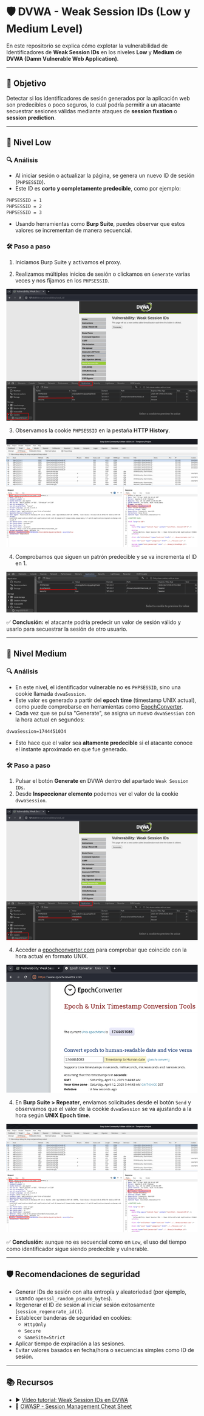 # 🛡️ DVWA - Weak Session IDs (Low y Medium Level)

En este repositorio se explica cómo explotar la vulnerabilidad de Identificadores de **Weak Session IDs** en los niveles **Low** y **Medium** de **DVWA (Damn Vulnerable Web Application)**.

---

## 🎯 Objetivo

Detectar si los identificadores de sesión generados por la aplicación web son predecibles o poco seguros, lo cual podría permitir a un atacante secuestrar sesiones válidas mediante ataques de **session fixation** o **session prediction**.

---

## 🔧 Nivel Low

### 🔍 Análisis

- Al iniciar sesión o actualizar la página, se genera un nuevo ID de sesión (`PHPSESSID`).
- Este ID es **corto y completamente predecible**, como por ejemplo:

```
PHPSESSID = 1
PHPSESSID = 2
PHPSESSID = 3
```

- Usando herramientas como **Burp Suite**, puedes observar que estos valores se incrementan de manera secuencial.

### 🛠 Paso a paso

1. Iniciamos Burp Suite y activamos el proxy.
  
2. Realizamos múltiples inicios de sesión o clickamos en `Generate` varias veces y nos fijamos en los `PHPSESSID`.

![WSI_Low](assets/WSI_Low.png) 

3. Observamos la cookie `PHPSESSID` en la pestaña **HTTP History**.

![BurpSuite_Peticion](assets/WSI_BurpSuite.png) 

4. Comprobamos que siguen un patrón predecible y se va incrementa el ID en 1.

![WSI_Lowv2](assets/WSI_Lowv2.png) 


✅ **Conclusión:** el atacante podría predecir un valor de sesión válido y usarlo para secuestrar la sesión de otro usuario.

---

## 🔧 Nivel Medium

### 🔍 Análisis

- En este nivel, el identificador vulnerable no es `PHPSESSID`, sino una cookie llamada `dvwaSession`.
- Este valor es generado a partir del **epoch time** (timestamp UNIX actual), como puede comprobarse en herramientas como [EpochConverter](https://www.epochconverter.com/).
- Cada vez que se pulsa "Generate", se asigna un nuevo `dvwaSession` con la hora actual en segundos:

```
dvwaSession=1744451034
```

- Esto hace que el valor sea **altamente predecible** si el atacante conoce el instante aproximado en que fue generado.

### 🛠 Paso a paso

1. Pulsar el botón **Generate** en DVWA dentro del apartado `Weak Session IDs`.
2. Desde **Inspeccionar elemento** podemos ver el valor de la cookie `dvwaSession`.

![WSI_Medium](assets/WSI_Medium.png)  

4. Acceder a [epochconverter.com](https://www.epochconverter.com/) para comprobar que coincide con la hora actual en formato UNIX.

![WSI_EpochConverter](assets/WSI_EpochConverter.png) 

4. En **Burp Suite > Repeater**, enviamos solicitudes desde el botón `Send` y observamos que el valor de la cookie `dvwaSession` se va ajustando a la hora según **UNIX Epoch time**.

![WSI_BurpSuite](assets/WSI_BurpSuite.png) 

✅ **Conclusión:** aunque no es secuencial como en `Low`, el uso del tiempo como identificador sigue siendo predecible y vulnerable.

---

## 🛡️ Recomendaciones de seguridad

- Generar IDs de sesión con alta entropía y aleatoriedad (por ejemplo, usando `openssl_random_pseudo_bytes`).
- Regenerar el ID de sesión al iniciar sesión exitosamente (`session_regenerate_id()`).
- Establecer banderas de seguridad en cookies:
  - `HttpOnly`
  - `Secure`
  - `SameSite=Strict`
- Aplicar tiempo de expiración a las sesiones.
- Evitar valores basados en fecha/hora o secuencias simples como ID de sesión.

---

## 📚 Recursos

- ▶️ [Vídeo tutorial: Weak Session IDs en DVWA](https://www.youtube.com/watch?v=xzKEXAdlxPU&list=PLHUKi1UlEgOJLPSFZaFKMoexpM6qhOb4Q&index=10)
- 📖 [OWASP - Session Management Cheat Sheet](https://cheatsheetseries.owasp.org/cheatsheets/Session_Management_Cheat_Sheet.html)
